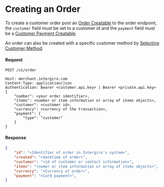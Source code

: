 # Creating an Order

To create a customer order post an [Order Creatable](../order/reference.html#order) to the order endpoint, 
the `customer` field must be set to a customer id and the `payment` field must be a [Customer Payment Creatable](./reference.html#customer-payment).

An order can also be created with a specific customer method by [Selecting Customer Method](./payment-methods.html#select-customer-method).

#### Request
``` {1} JSON
POST /v1/order

Host: merchant.intergiro.com
Content-Type: application/json
Authentication: Bearer <customer.api.key> | Bearer <private.api.key>
{
	"number": <your order identifier>,
	"items": <number or item information or array of items objects>,
    "customer": <customer id>,
	"currency": <currency of the transaction>,
	"payment": {
		"type": "customer"
	}
}
```

#### Response
```json
{
    "id": "<Identifier of order in Intergiro's system>",
    "created": "<datetime of order>",
    "customer": "<id of customer or contact information>",
    "items": "<numer or item information or array of items objects>",
    "currency": "<Currency of order>",
    "payment": "<Card payment>",
}
```
